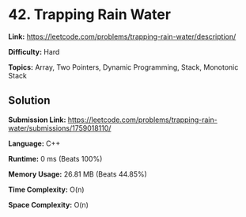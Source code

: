 # 42. Trapping Rain Water  
  
**Link:** https://leetcode.com/problems/trapping-rain-water/description/  
  
**Difficulty:** Hard  
  
**Topics:** Array, Two Pointers, Dynamic Programming, Stack, Monotonic Stack  
  
  
## Solution  
  
**Submission Link:** https://leetcode.com/problems/trapping-rain-water/submissions/1759018110/  
  
**Language:** C++  
  
**Runtime:** 0 ms (Beats 100%)  
  
**Memory Usage:** 26.81 MB (Beats 44.85%)  
  
**Time Complexity:** O(n)  
  
**Space Complexity:** O(n)  

